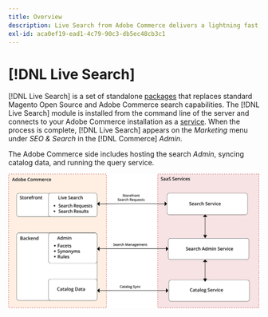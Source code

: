 ```yaml
---
title: Overview
description: Live Search from Adobe Commerce delivers a lightning fast, super-relevant, and intuitive search experience.
exl-id: aca0ef19-ead1-4c79-90c3-db5ec48cb3c1
---
```

# [!DNL Live Search]

[!DNL Live Search] is a set of standalone [packages](#live-search-packages) that replaces standard Magento Open Source and Adobe Commerce search capabilities. The [!DNL Live Search] module is installed from the command line of the server and connects to your Adobe Commerce installation as a [service](https://docs.magento.com/user-guide/system/saas.html). When the process is complete, [!DNL Live Search] appears on the *Marketing* menu under *SEO & Search* in the [!DNL Commerce] *Admin*.

The Adobe Commerce side includes hosting the search *Admin*, syncing catalog data, and running the query service.

![Live Search architecture diagram](assets/architecture-diagram.svg)
